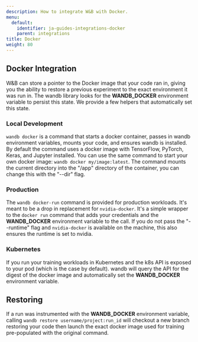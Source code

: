 ```yaml
---
description: How to integrate W&B with Docker.
menu:
  default:
    identifier: ja-guides-integrations-docker
    parent: integrations
title: Docker
weight: 80
---
```


## Docker Integration

W&B can store a pointer to the Docker image that your code ran in, giving you the ability to restore a previous experiment to the exact environment it was run in. The wandb library looks for the **WANDB_DOCKER** environment variable to persist this state. We provide a few helpers that automatically set this state.

### Local Development

`wandb docker` is a command that starts a docker container, passes in wandb environment variables, mounts your code, and ensures wandb is installed. By default the command uses a docker image with TensorFlow, PyTorch, Keras, and Jupyter installed. You can use the same command to start your own docker image: `wandb docker my/image:latest`. The command mounts the current directory into the "/app" directory of the container, you can change this with the "--dir" flag.

### Production

The `wandb docker-run` command is provided for production workloads. It's meant to be a drop in replacement for `nvidia-docker`. It's a simple wrapper to the `docker run` command that adds your credentials and the **WANDB_DOCKER** environment variable to the call. If you do not pass the "--runtime" flag and `nvidia-docker` is available on the machine, this also ensures the runtime is set to nvidia.

### Kubernetes

If you run your training workloads in Kubernetes and the k8s API is exposed to your pod \(which is the case by default\). wandb will query the API for the digest of the docker image and automatically set the **WANDB_DOCKER** environment variable.

## Restoring

If a run was instrumented with the **WANDB_DOCKER** environment variable, calling `wandb restore username/project:run_id` will checkout a new branch restoring your code then launch the exact docker image used for training pre-populated with the original command.